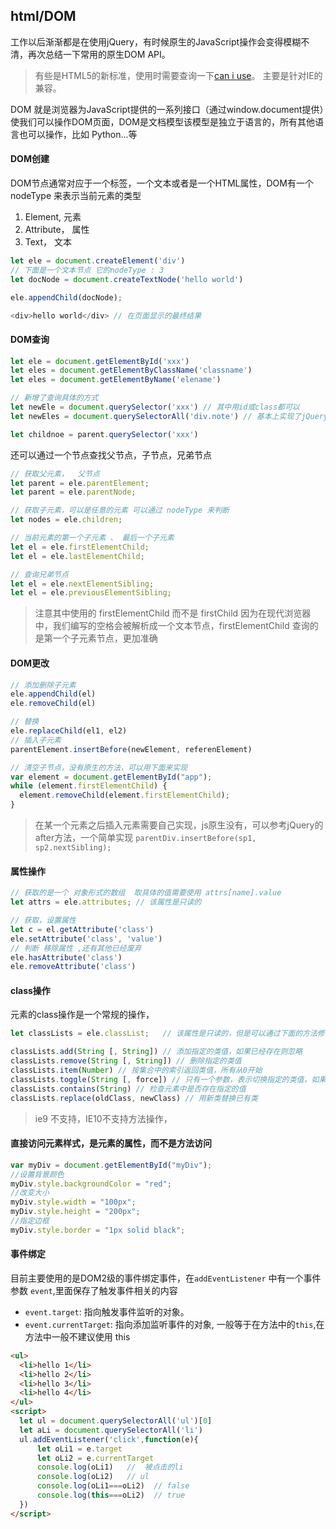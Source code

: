 ## html/DOM
工作以后渐渐都是在使用jQuery，有时候原生的JavaScript操作会变得模糊不清，再次总结一下常用的原生DOM API。
> 有些是HTML5的新标准，使用时需要查询一下[can i use](https://caniuse.com/#)。 主要是针对IE的兼容。


DOM 就是浏览器为JavaScript提供的一系列接口（通过window.document提供）使我们可以操作DOM页面，DOM是文档模型该模型是独立于语言的，所有其他语言也可以操作，比如 Python...等

#### DOM创建
DOM节点通常对应于一个标签，一个文本或者是一个HTML属性，DOM有一个 nodeType 来表示当前元素的类型
1. Element, 元素
2. Attribute， 属性
3. Text， 文本

```js
let ele = document.createElement('div')
// 下面是一个文本节点 它的nodeType : 3
let docNode = document.createTextNode('hello world')

ele.appendChild(docNode);

<div>hello world</div> // 在页面显示的最终结果
```

#### DOM查询
```js
let ele = document.getElementById('xxx')
let eles = document.getElementByClassName('classname')
let eles = document.getElementByName('elename')

// 新增了查询具体的方式
let newEle = document.querySelector('xxx') // 其中用id或class都可以
let newEles = document.querySelectorAll('div.note') // 基本上实现了jQuery选择器

let childnoe = parent.querySelector('xxx')
```

还可以通过一个节点查找父节点，子节点，兄弟节点
```js
// 获取父元素，  父节点
let parent = ele.parentElement;
let parent = ele.parentNode;

// 获取子元素，可以是任意的元素 可以通过 nodeType 来判断
let nodes = ele.children;

// 当前元素的第一个子元素 、 最后一个子元素
let el = ele.firstElementChild;
let el = ele.lastElementChild;

// 查询兄弟节点
let el = ele.nextElementSibling;
let el = ele.previousElementSibling;
```
> 注意其中使用的 firstElementChild 而不是 firstChild 因为在现代浏览器中，我们编写的空格会被解析成一个文本节点，firstElementChild 查询的是第一个子元素节点，更加准确

#### DOM更改
```js
// 添加删除子元素
ele.appendChild(el)
ele.removeChild(el)

// 替换
ele.replaceChild(el1, el2)
// 插入子元素
parentElement.insertBefore(newElement, referenElement)

// 清空子节点，没有原生的方法，可以用下面来实现
var element = document.getElementById("app");
while (element.firstElementChild) {
  element.removeChild(element.firstElementChild);
}
```
> 在某一个元素之后插入元素需要自己实现，js原生没有，可以参考jQuery的 after方法，一个简单实现 `parentDiv.insertBefore(sp1, sp2.nextSibling);`


#### 属性操作
```js
// 获取的是一个 对象形式的数组  取具体的值需要使用 attrs[name].value
let attrs = ele.attributes; // 该属性是只读的

// 获取，设置属性
let c = el.getAttribute('class')
ele.setAttribute('class', 'value')
// 判断 移除属性 ,还有其他已经废弃
ele.hasAttribute('class')
ele.removeAttribute('class')
```

#### class操作
元素的class操作是一个常规的操作，
```js
let classLists = ele.classList;   // 该属性是只读的，但是可以通过下面的方法修改

classLists.add(String [, String]) // 添加指定的类值，如果已经存在则忽略
classLists.remove(String [, String]) // 删除指定的类值
classLists.item(Number) // 按集合中的索引返回类值，所有从0开始
classLists.toggle(String [, force]) // 只有一个参数，表示切换指定的类值，如果存在第二个参数，第二个参数的计算结果为true则添加，否则删除
classLists.contains(String) // 检查元素中是否存在指定的值
classLists.replace(oldClass, newClass) // 用新类替换已有类
```
> ie9 不支持，IE10不支持方法操作，

#### 直接访问元素样式，是元素的属性，而不是方法访问
```js
var myDiv = document.getElementById("myDiv");
//设置背景颜色
myDiv.style.backgroundColor = "red";
//改变大小
myDiv.style.width = "100px";
myDiv.style.height = "200px";
//指定边框
myDiv.style.border = "1px solid black";
```

#### 事件绑定
目前主要使用的是DOM2级的事件绑定事件，在`addEventListener` 中有一个事件参数 `event`,里面保存了触发事件相关的内容
- `event.target`: 指向触发事件监听的对象。
- `event.currentTarget`: 指向添加监听事件的对象, 一般等于在方法中的`this`,在方法中一般不建议使用 this
```html
<ul>
  <li>hello 1</li>
  <li>hello 2</li>
  <li>hello 3</li>
  <li>hello 4</li>
</ul>
<script>
  let ul = document.querySelectorAll('ul')[0]
  let aLi = document.querySelectorAll('li')
  ul.addEventListener('click',function(e){
      let oLi1 = e.target
      let oLi2 = e.currentTarget
      console.log(oLi1)   //  被点击的li
      console.log(oLi2)   // ul
      console.log(oLi1===oLi2)  // false
      console.log(this===oLi2)  // true
  })
</script>
```